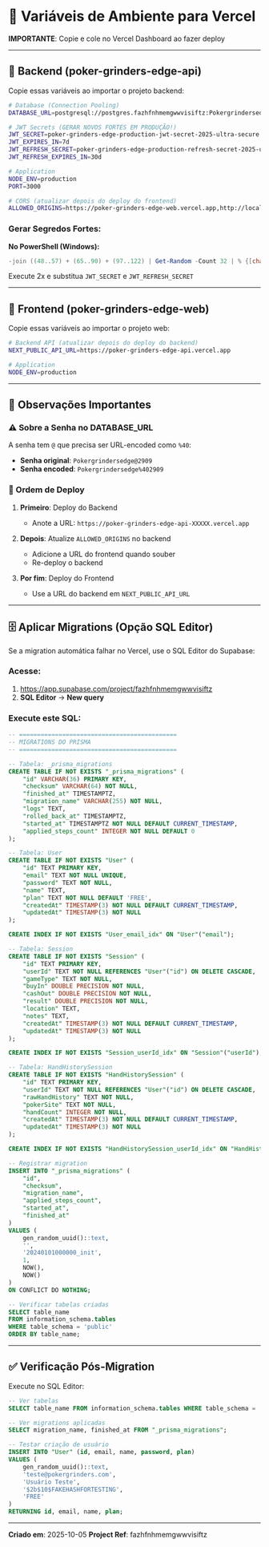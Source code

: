 # 🔐 Variáveis de Ambiente para Vercel

**IMPORTANTE**: Copie e cole no Vercel Dashboard ao fazer deploy

---

## 🔹 Backend (poker-grinders-edge-api)

Copie essas variáveis ao importar o projeto backend:

```bash
# Database (Connection Pooling)
DATABASE_URL=postgresql://postgres.fazhfnhmemgwwvisiftz:Pokergrindersedge%402909@aws-1-sa-east-1.pooler.supabase.com:6543/postgres?pgbouncer=true

# JWT Secrets (GERAR NOVOS FORTES EM PRODUÇÃO!)
JWT_SECRET=poker-grinders-edge-production-jwt-secret-2025-ultra-secure
JWT_EXPIRES_IN=7d
JWT_REFRESH_SECRET=poker-grinders-edge-production-refresh-secret-2025-ultra-secure
JWT_REFRESH_EXPIRES_IN=30d

# Application
NODE_ENV=production
PORT=3000

# CORS (atualizar depois do deploy do frontend)
ALLOWED_ORIGINS=https://poker-grinders-edge-web.vercel.app,http://localhost:3000
```

### **Gerar Segredos Fortes:**

**No PowerShell (Windows):**
```powershell
-join ((48..57) + (65..90) + (97..122) | Get-Random -Count 32 | % {[char]$_})
```

Execute 2x e substitua `JWT_SECRET` e `JWT_REFRESH_SECRET`

---

## 🔹 Frontend (poker-grinders-edge-web)

Copie essas variáveis ao importar o projeto web:

```bash
# Backend API (atualizar depois do deploy do backend)
NEXT_PUBLIC_API_URL=https://poker-grinders-edge-api.vercel.app

# Application
NODE_ENV=production
```

---

## 📝 Observações Importantes

### ⚠️ Sobre a Senha no DATABASE_URL

A senha tem `@` que precisa ser URL-encoded como `%40`:
- **Senha original**: `Pokergrindersedge@2909`
- **Senha encoded**: `Pokergrindersedge%402909`

### 🔄 Ordem de Deploy

1. **Primeiro**: Deploy do Backend
   - Anote a URL: `https://poker-grinders-edge-api-XXXXX.vercel.app`

2. **Depois**: Atualize `ALLOWED_ORIGINS` no backend
   - Adicione a URL do frontend quando souber
   - Re-deploy o backend

3. **Por fim**: Deploy do Frontend
   - Use a URL do backend em `NEXT_PUBLIC_API_URL`

---

## 🗄️ Aplicar Migrations (Opção SQL Editor)

Se a migration automática falhar no Vercel, use o SQL Editor do Supabase:

### Acesse:
1. https://app.supabase.com/project/fazhfnhmemgwwvisiftz
2. **SQL Editor** → **New query**

### Execute este SQL:

```sql
-- ============================================
-- MIGRATIONS DO PRISMA
-- ============================================

-- Tabela: _prisma_migrations
CREATE TABLE IF NOT EXISTS "_prisma_migrations" (
    "id" VARCHAR(36) PRIMARY KEY,
    "checksum" VARCHAR(64) NOT NULL,
    "finished_at" TIMESTAMPTZ,
    "migration_name" VARCHAR(255) NOT NULL,
    "logs" TEXT,
    "rolled_back_at" TIMESTAMPTZ,
    "started_at" TIMESTAMPTZ NOT NULL DEFAULT CURRENT_TIMESTAMP,
    "applied_steps_count" INTEGER NOT NULL DEFAULT 0
);

-- Tabela: User
CREATE TABLE IF NOT EXISTS "User" (
    "id" TEXT PRIMARY KEY,
    "email" TEXT NOT NULL UNIQUE,
    "password" TEXT NOT NULL,
    "name" TEXT,
    "plan" TEXT NOT NULL DEFAULT 'FREE',
    "createdAt" TIMESTAMP(3) NOT NULL DEFAULT CURRENT_TIMESTAMP,
    "updatedAt" TIMESTAMP(3) NOT NULL
);

CREATE INDEX IF NOT EXISTS "User_email_idx" ON "User"("email");

-- Tabela: Session
CREATE TABLE IF NOT EXISTS "Session" (
    "id" TEXT PRIMARY KEY,
    "userId" TEXT NOT NULL REFERENCES "User"("id") ON DELETE CASCADE,
    "gameType" TEXT NOT NULL,
    "buyIn" DOUBLE PRECISION NOT NULL,
    "cashOut" DOUBLE PRECISION NOT NULL,
    "result" DOUBLE PRECISION NOT NULL,
    "location" TEXT,
    "notes" TEXT,
    "createdAt" TIMESTAMP(3) NOT NULL DEFAULT CURRENT_TIMESTAMP,
    "updatedAt" TIMESTAMP(3) NOT NULL
);

CREATE INDEX IF NOT EXISTS "Session_userId_idx" ON "Session"("userId");

-- Tabela: HandHistorySession
CREATE TABLE IF NOT EXISTS "HandHistorySession" (
    "id" TEXT PRIMARY KEY,
    "userId" TEXT NOT NULL REFERENCES "User"("id") ON DELETE CASCADE,
    "rawHandHistory" TEXT NOT NULL,
    "pokerSite" TEXT NOT NULL,
    "handCount" INTEGER NOT NULL,
    "createdAt" TIMESTAMP(3) NOT NULL DEFAULT CURRENT_TIMESTAMP,
    "updatedAt" TIMESTAMP(3) NOT NULL
);

CREATE INDEX IF NOT EXISTS "HandHistorySession_userId_idx" ON "HandHistorySession"("userId");

-- Registrar migration
INSERT INTO "_prisma_migrations" (
    "id",
    "checksum",
    "migration_name",
    "applied_steps_count",
    "started_at",
    "finished_at"
)
VALUES (
    gen_random_uuid()::text,
    '',
    '20240101000000_init',
    1,
    NOW(),
    NOW()
)
ON CONFLICT DO NOTHING;

-- Verificar tabelas criadas
SELECT table_name
FROM information_schema.tables
WHERE table_schema = 'public'
ORDER BY table_name;
```

---

## ✅ Verificação Pós-Migration

Execute no SQL Editor:

```sql
-- Ver tabelas
SELECT table_name FROM information_schema.tables WHERE table_schema = 'public';

-- Ver migrations aplicadas
SELECT migration_name, finished_at FROM "_prisma_migrations";

-- Testar criação de usuário
INSERT INTO "User" (id, email, name, password, plan)
VALUES (
    gen_random_uuid()::text,
    'teste@pokergrinders.com',
    'Usuário Teste',
    '$2b$10$FAKEHASHFORTESTING',
    'FREE'
)
RETURNING id, email, name, plan;
```

---

**Criado em**: 2025-10-05
**Project Ref**: fazhfnhmemgwwvisiftz
